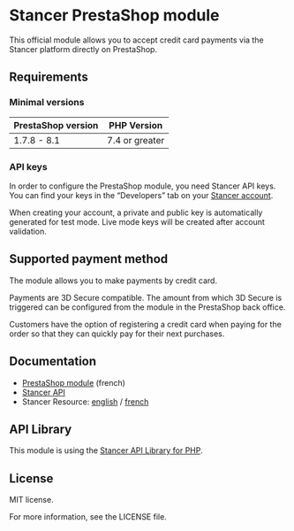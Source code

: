 # Stancer PrestaShop module

This official module allows you to accept credit card payments via the Stancer platform directly on PrestaShop.

## Requirements

### Minimal versions

| PrestaShop version | PHP Version      |
|--------------------|------------------|
| 1.7.8 - 8.1        | 7.4 or greater   |

### API keys

In order to configure the PrestaShop module, you need Stancer API keys.
You can find your keys in the <q>Developers</q> tab on your [Stancer account](https://manage.stancer.com).

When creating your account, a private and public key is automatically generated for test mode.
Live mode keys will be created after account validation.

## Supported payment method

The module allows you to make payments by credit card.

Payments are 3D Secure compatible.
The amount from which 3D Secure is triggered can be configured from the module in the PrestaShop back office.

Customers have the option of registering a credit card when paying for the order so that they
can quickly pay for their next purchases.

## Documentation

- [PrestaShop module](https://gitlab.com/wearestancer/cms/prestashop/-/wikis/home) (french)
- [Stancer API](https://www.stancer.com/documentation/api)
- Stancer Resource:
  [english](https://www.stancer.com/documentation/resources/) /
  [french](https://www.stancer.com/documentation/fr/resources/)

## API Library

This module is using the [Stancer API Library for PHP](https://gitlab.com/wearestancer/library/lib-php).

## License

MIT license.

For more information, see the LICENSE file.
